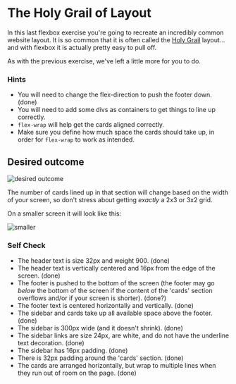 # The Holy Grail of Layout

In this last flexbox exercise you're going to recreate an incredibly common website layout. It is so common that it is often called the [Holy Grail](https://www.google.com/search?q=holy+grail+layout&tbm=isch&sclient=img) layout... and with flexbox it is actually pretty easy to pull off.

As with the previous exercise, we've left a little more for you to do.

### Hints

- You will need to change the flex-direction to push the footer down. (done)
- You will need to add some divs as containers to get things to line up correctly.
- `flex-wrap` will help get the cards aligned correctly.
- Make sure you define how much space the cards should take up, in order for `flex-wrap` to work as intended.

## Desired outcome

![desired outcome](./desired-outcome.png)

The number of cards lined up in that section will change based on the width of your screen, so don't stress about getting _exactly_ a 2x3 or 3x2 grid.

On a smaller screen it will look like this:

![smaller](./desired-outcome-smaller.png)

### Self Check

- The header text is size 32px and weight 900. (done)
- The header text is vertically centered and 16px from the edge of the screen. (done)
- The footer is pushed to the bottom of the screen (the footer may go _below_ the bottom of the screen if the content of the 'cards' section overflows and/or if your screen is shorter). (done?)
- The footer text is centered horizontally and vertically. (done)
- The sidebar and cards take up all available space above the footer. (done)
- The sidebar is 300px wide (and it doesn't shrink). (done)
- The sidebar links are size 24px, are white, and do not have the underline text decoration. (done)
- The sidebar has 16px padding. (done)
- There is 32px padding around the 'cards' section. (done)
- The cards are arranged horizontally, but wrap to multiple lines when they run out of room on the page. (done)
